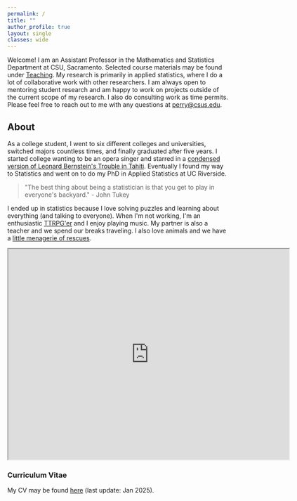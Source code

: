 ```yaml
---
permalink: /
title: ""
author_profile: true
layout: single
classes: wide
---
```


Welcome! I am an Assistant Professor in the Mathematics and Statistics Department at CSU, Sacramento. Selected course materials may be found under <a href="https://lgpperry.github.io/teaching/">Teaching</a>. My research is primarily in applied statistics, where I do a lot of collaborative work with other researchers. I am always open to mentoring student research and am happy to work on projects outside of the current scope of my research. I also do consulting work as time permits. Please feel free to reach out to me with any questions at perry@csus.edu. 

## About

As a college student, I went to six different colleges and universities, switched majors countless times, and finally graduated after five years. I started college wanting to be an opera singer and starred in a <a href="https://vimeo.com/32599888" target="_blank">condensed version of Leonard Bernstein's Trouble in Tahiti</a>. Eventually I found my way to Statistics and went on to do my PhD in Applied Statistics at UC Riverside. 

> "The best thing about being a statistician is that you get to play in everyone's backyard." - John Tukey

I ended up in statistics because I love solving puzzles and learning about everything (and talking to everyone). When I'm not working, I'm an enthusiastic <a href="https://2e.aonprd.com/" target="_blank">TTRPG'er</a> and I enjoy playing music. My partner is also a teacher and we spend our breaks traveling. I also love animals and we have a <a href="https://lgpperry.github.io/Meet-the-Rescues/">little menagerie of rescues</a>. 

<iframe src="https://www.google.com/maps/d/embed?mid=1YRZ24pWx3K3KYFq9kcG_b70r-9-GMVw&hl=en&ehbc=2E312F" width="640" height="480"></iframe> 

### Curriculum Vitae
My CV may be found <a href="https://lgpperry.github.io/PerryCV.pdf" target="_blank">here</a> (last update: Jan 2025).
